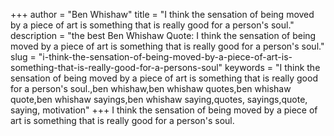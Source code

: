 +++
author = "Ben Whishaw"
title = "I think the sensation of being moved by a piece of art is something that is really good for a person's soul."
description = "the best Ben Whishaw Quote: I think the sensation of being moved by a piece of art is something that is really good for a person's soul."
slug = "i-think-the-sensation-of-being-moved-by-a-piece-of-art-is-something-that-is-really-good-for-a-persons-soul"
keywords = "I think the sensation of being moved by a piece of art is something that is really good for a person's soul.,ben whishaw,ben whishaw quotes,ben whishaw quote,ben whishaw sayings,ben whishaw saying,quotes, sayings,quote, saying, motivation"
+++
I think the sensation of being moved by a piece of art is something that is really good for a person's soul.
